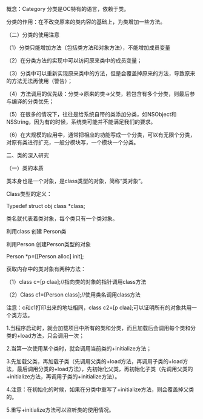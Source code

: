 概念：Category  分类是OC特有的语言，依赖于类。

分类的作用：在不改变原来的类内容的基础上，为类增加一些方法。

（二）分类的使用注意

（1）分类只能增加方法（包括类方法和对象方法），不能增加成员变量

（2）在分类方法的实现中可以访问原来类中的成员变量；

（3）分类中可以重新实现原来类中的方法，但是会覆盖掉原来的方法，导致原来的方法无法再使用（警告）；

（4）方法调用的优先级：分类->原来的类->父类，若包含有多个分类，则最后参与编译的分类优先；

（5）在很多的情况下，往往是给系统自带的类添加分类，如NSObject和NSString，因为有的时候，系统类可能并不能满足我们的要求。

（6）在大规模的应用中，通常把相应的功能写成一个分类，可以有无限个分类，对原有类进行扩充，一般分模块写，一个模块一个分类。



二、类的深入研究

（一）类的本质

类本身也是一个对象，是class类型的对象，简称“类对象”。

Class类型的定义：

Typedef struct obj class *class;

类名就代表着类对象，每个类只有一个类对象。

利用class 创建 Person类

利用Person 创建Person类型的对象

Person *p=[[Person alloc] init];


获取内存中的类对象有两种方法：

（1）class c=[p claa];//指向类的对象的指针调用class方法

（2）Class c1=[Person class];//使用类名调用class方法

注意：c和c1打印出来的地址相同，class c2=[p claa];可以证明所有的对象共用一个类方法。







1.当程序启动时，就会加载项目中所有的类和分类，而且加载后会调用每个类和分类的+load方法，只会调用一次；

2.当第一次使用某个类时，就会调用当前类的+initialize方法；

3.先加载父类，再加载子类（先调用父类的+load方法，再调用子类的+load方法，最后调用分类的+load方法），先初始化父类，再初始化子类（先调用父类的+initialize方法，再调用子类的+initialize方法）。

4.注意：在初始化的时候，如果在分类中重写了+initialize方法，则会覆盖掉父类的。

5.重写+initialize方法可以监听类的使用情况。




